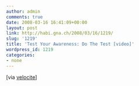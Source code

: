```yaml
---
author: admin
comments: true
date: 2008-03-16 16:41:09+00:00
layout: post
link: http://habi.gna.ch/2008/03/16/1219/
slug: '1219'
title: 'Test Your Awareness: Do The Test [video]'
wordpress_id: 1219
categories:
- none
---
```




[via [velocite](http://velocite.ch/weblogtoo/?p=571)]
